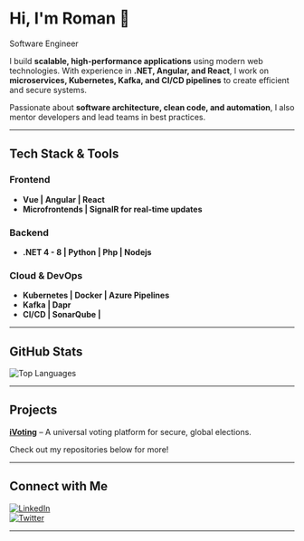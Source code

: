 # Hi, I'm Roman 👋  

Software Engineer 

I build **scalable, high-performance applications** using modern web technologies. With experience in **.NET, Angular, and React**, I work on **microservices, Kubernetes, Kafka, and CI/CD pipelines** to create efficient and secure systems.  

Passionate about **software architecture, clean code, and automation**, I also mentor developers and lead teams in best practices.  

---

## Tech Stack & Tools  

### **Frontend**  
- **Vue | Angular | React**  
- **Microfrontends | SignalR for real-time updates**  

### **Backend**  
- **.NET 4 - 8 | Python | Php | Nodejs** 

### **Cloud & DevOps**  
- **Kubernetes | Docker | Azure Pipelines**  
- **Kafka | Dapr**  
- **CI/CD | SonarQube |**  

---

## GitHub Stats  

![Top Languages](https://github-readme-stats.vercel.app/api/top-langs/?username=k7roman&layout=compact&theme=radical)  

---

## Projects  
**[iVoting](https://ivoting.co.ke)** – A universal voting platform for secure, global elections.  

Check out my repositories below for more!  

---

## Connect with Me  
[![LinkedIn](https://img.shields.io/badge/LinkedIn-Connect-blue?style=flat&logo=linkedin)](https://www.linkedin.com/in/kelvin-roman/)  
[![Twitter](https://img.shields.io/badge/Twitter-Follow-blue?style=flat&logo=twitter)](https://twitter.com/kelvroman)  

---
